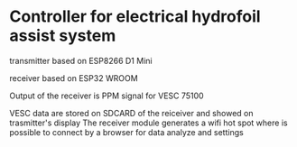 # Controller for electrical hydrofoil assist system

transmitter based on ESP8266 D1 Mini

receiver based on ESP32 WROOM

Output of the receiver is PPM signal for VESC 75100

VESC data are stored on SDCARD of the reiceiver and showed on trasmitter's display
The receiver module generates a wifi hot spot where is possible to connect by a browser for data analyze and settings
